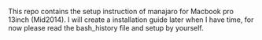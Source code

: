 This repo contains the setup instruction of manajaro for Macbook pro 13inch (Mid2014).
I will create a installation guide later when I have time, for now please read the bash_history file and setup by yourself.

